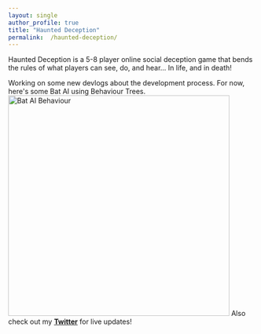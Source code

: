 ```yaml
---
layout: single
author_profile: true
title: "Haunted Deception"
permalink:  /haunted-deception/
---
```


Haunted Deception is a 5-8 player online social deception game that bends the rules of what players can see, do, and hear... In life, and in death!

Working on some new devlogs about the development process. For now, here's some Bat AI using Behaviour Trees.
<image src="/assets/files/batTutorial.gif" alt="Bat AI Behaviour" width="450" /> 
Also check out my [**Twitter**](https://twitter.com/spike_develops) for live updates!